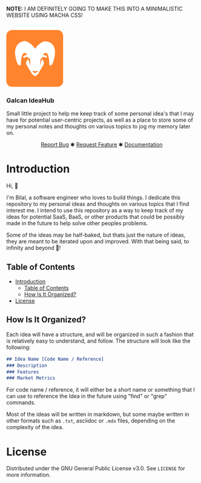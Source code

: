 **NOTE:** I AM DEFINITELY GOING TO MAKE THIS INTO A MINIMALISTIC WEBSITE USING MACHA CSS!

<br />
<div align="left">
  <a href="/url">
    <img src="./assets/Galcan_Ideahub_Logo.svg" alt="Galcan IdeaHub Logo" height="150">
  </a>

<h3 align="left">
    Galcan IdeaHub
</h3>
  <p align="left">
    Small little project to help me keep track of some personal idea's that I may have for potential user-centric projects, as well as a place to store some of my personal notes and thoughts on various topics to jog my memory later on.
    <br />
    <div align="center">
        <a href="/url">Report Bug</a>
        ✱
        <a href="/url">Request Feature</a>
        ✱
        <a href="/url">Documentation</a>
    </div>
  </p>
</div>


# Introduction

Hi, 👋

I'm Bilal, a software engineer who loves to build things. I dedicate this repository to my personal ideas and thoughts on various topics that I find interest me. I intend to use this repository as a way to keep track of my ideas for potential SaaS, BaaS, or other products that could be possibly made in the future to help solve other peoples problems. 

Some of the ideas may be half-baked, but thats just the nature of ideas, they are meant to be iterated upon and improved. With that being said, to infinity and beyond 🚀!

## Table of Contents

- [Introduction](#introduction)
  - [Table of Contents](#table-of-contents)
  - [How Is It Organized?](#how-is-it-organized)
- [License](#license)

## How Is It Organized?

Each idea will have a structure, and will be organized in such a fashion that is relatively easy to understand, and follow. The structure will look like the following:

```markdown
## Idea Name [Code Name / Reference]
### Description
### Features
### Market Metrics
```

For code name / reference, it will either be a short name or something that I can use to reference the Idea in the future using "find" or "grep" commands.

Most of the ideas will be written in markdown, but some maybe written in other formats such as `.txt`, asciidoc or `.mdx` files, depending on the complexity of the idea.

# License

Distributed under the GNU General Public License v3.0. See `LICENSE` for more information.
